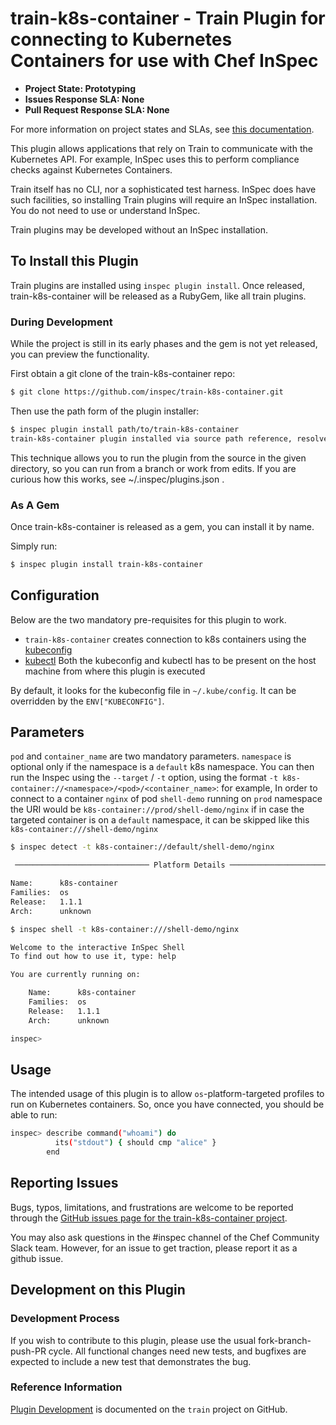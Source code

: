 # train-k8s-container - Train Plugin for connecting to Kubernetes Containers for use with Chef InSpec

* **Project State: Prototyping**
* **Issues Response SLA: None**
* **Pull Request Response SLA: None**

For more information on project states and SLAs, see [this documentation](https://github.com/chef/chef-oss-practices/blob/master/repo-management/repo-states.md).

This plugin allows applications that rely on Train to communicate with the Kubernetes API.  For example, InSpec uses this to perform compliance checks against Kubernetes Containers.

Train itself has no CLI, nor a sophisticated test harness.  InSpec does have such facilities, so installing Train plugins will require an InSpec installation.  You do not need to use or understand InSpec.

Train plugins may be developed without an InSpec installation.

## To Install this Plugin

Train plugins are installed using `inspec plugin install`. Once released, train-k8s-container will be released as a RubyGem, like all train plugins.

### During Development

While the project is still in its early phases and the gem is not yet released, you can preview the functionality.

First obtain a git clone of the train-k8s-container repo:

```bash
$ git clone https://github.com/inspec/train-k8s-container.git
```

Then use the path form of the plugin installer:

```bash
$ inspec plugin install path/to/train-k8s-container
train-k8s-container plugin installed via source path reference, resolved to entry point /Users/wolfe/sandbox/inspec/train-k8s-container/lib/train-k8s-container.rb
```

This technique allows you to run the plugin from the source in the given directory, so you can run from a branch or work from edits. If you are curious how this works, see ~/.inspec/plugins.json .

### As A Gem

Once train-k8s-container is released as a gem, you can install it by name.

Simply run:

```bash
$ inspec plugin install train-k8s-container
```

## Configuration

Below are the two mandatory pre-requisites for this plugin to work.
- `train-k8s-container` creates connection to k8s containers using the [kubeconfig](https://kubernetes.io/docs/concepts/configuration/organize-cluster-access-kubeconfig/)
- [kubectl](https://kubernetes.io/docs/tasks/tools/#kubectl)
Both the kubeconfig and kubectl has to be present on the host machine from where this plugin is executed 

By default, it looks for the kubeconfig file in `~/.kube/config`. It can be overridden by the `ENV["KUBECONFIG"]`.

## Parameters

`pod` and `container_name` are two mandatory parameters. `namespace` is optional only if the namespace is a `default` k8s namespace.
You can then run the Inspec using the `--target` / `-t` option, using the format `-t k8s-container://<namespace>/<pod>/<container_name>`:
for example, 
In order to connect to a container `nginx` of pod `shell-demo` running on `prod` namespace 
the URI would be `k8s-container://prod/shell-demo/nginx`
if in case the targeted container is on a `default` namespace, it can be skipped like this `k8s-container:///shell-demo/nginx`

```bash
$ inspec detect -t k8s-container://default/shell-demo/nginx

 ────────────────────────────── Platform Details ──────────────────────────────

Name:      k8s-container
Families:  os
Release:   1.1.1
Arch:      unknown
```

```bash
$ inspec shell -t k8s-container:///shell-demo/nginx

Welcome to the interactive InSpec Shell
To find out how to use it, type: help

You are currently running on:

    Name:      k8s-container
    Families:  os
    Release:   1.1.1
    Arch:      unknown

inspec>
```

## Usage

The intended usage of this plugin is to allow `os`-platform-targeted profiles to run on Kubernetes containers. So, once you have connected, you should be able to run:

```bash
inspec> describe command("whoami") do
          its("stdout") { should cmp "alice" }
        end
```

## Reporting Issues

Bugs, typos, limitations, and frustrations are welcome to be reported through the [GitHub issues page for the train-k8s-container project](https://github.com/inspec/train-k8s-container/issues).

You may also ask questions in the #inspec channel of the Chef Community Slack team.  However, for an issue to get traction, please report it as a github issue.

## Development on this Plugin

### Development Process

If you wish to contribute to this plugin, please use the usual fork-branch-push-PR cycle.  All functional changes need new tests, and bugfixes are expected to include a new test that demonstrates the bug.

### Reference Information

[Plugin Development](https://github.com/inspec/train/blob/master/docs/dev/plugins.md) is documented on the `train` project on GitHub.
